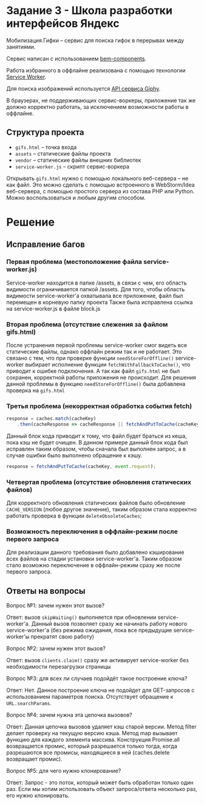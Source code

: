 # Задание 3 - Школа разработки интерфейсов Яндекс

Мобилизация.Гифки – сервис для поиска гифок в перерывах между занятиями.

Сервис написан с использованием [bem-components](https://ru.bem.info/platform/libs/bem-components/5.0.0/).

Работа избранного в оффлайне реализована с помощью технологии [Service Worker](https://developer.mozilla.org/ru/docs/Web/API/Service_Worker_API/Using_Service_Workers).

Для поиска изображений используется [API сервиса Giphy](https://github.com/Giphy/GiphyAPI).

В браузерах, не поддерживающих сервис-воркеры, приложение так же должно корректно работать, 
за исключением возможности работы в оффлайне.

## Структура проекта

  * `gifs.html` – точка входа
  * `assets` – статические файлы проекта
  * `vendor` –  статические файлы внешних библиотек
  * `service-worker.js` – скрипт сервис-воркера

Открывать `gifs.html` нужно с помощью локального веб-сервера – не как файл. 
Это можно сделать с помощью встроенного в WebStorm/Idea веб-сервера, с помощью простого сервера
из состава PHP или Python. Можно воспользоваться и любым другим способом.


# Решение

## Исправление багов

### Первая проблема (местоположение файла service-worker.js)

Service-worker находится в папке /assets, в связи с чем, его область видимости
ограничивается папкой /assets. 
Для того, чтобы область видимости service-worker'a
охватывала все приложение, файл был перемещен в корневую папку проекта
Также была исправлена ссылка на service-worker.js в файле block.js

### Вторая проблема (отсутствие слежения за файлом gifs.html)

После устранения первой проблемы service-worker смог видеть все статические файлы, однако
оффлайн режим так и не работает. Это связано с тем, что при проверке функции `needStoreForOffline()`
service-worker выбирает исполнение функции `fetchWithFallbackToCache()`, что приводит к ошибке подключения.
А так как файл `gifs.html` не был сохранен, корректной работы приложения не происходит.
Для решения данной проблемы в функцию `needStoreForOffline()` была добавлена проверка на `gifs.html`

### Третья проблема (некорректная обработка события fetch)

``` js
response = caches.match(cacheKey)
    .then(cacheResponse => cacheResponse || fetchAndPutToCache(cacheKey, event.request));
```
Данный блок кода приводит к тому, что файл будет браться из кеша, пока кэш не будет очищен.
В данном примере данный блок кода был исправлен таким образом, чтобы сначала был выполнен запрос, 
а в случае ошибки было выполнено обращение к кэшу.
``` js
response = fetchAndPutToCache(cacheKey, event.request);
```

### Четвертая проблема (отсутствие обновления статических файлов)

Для корректного обновления статических файлов было обновление `CACHE_VERSION` (любое другое значение),
таким образом стала корректно работать проверка в функции `deleteObsoleteCaches`;

### Возможность переключения в оффлайн-режим после первого запроса

Для реализации данного требования было добавлено кэширование всех файлов на стадии установки
service-worker'a. Таким образом стало возможно переключение в оффлайн-режим сразу же после первого
запроса.



## Ответы на вопросы

Вопрос №1: зачем нужен этот вызов?

Ответ: вызов `skipWaiting()` выполняется при обновлении service-worker'a. Данный вызов позволяет
сразу же начинать работу нового service-worker'a (без режима ожидания, пока все предыдущие 
service-worker'ы прекратят свою работу)

Вопрос №2: зачем нужен этот вызов?

Ответ: вызов `clients.claim()` сразу же активирует service-worker без необходимости перезагрузки 
страницы

Вопрос №3: для всех ли случаев подойдёт такое построение ключа?

Ответ: Нет. Данное построение ключа не подойдет для GET-запросов с использованием параметров
поиска. Отсутствует обращение к `URL.searchParams`.

Вопрос №4: зачем нужна эта цепочка вызовов?

Ответ: Данная цепочка вызовов удаляет кэш старой версии.
Метод filter делает проверку на текущую версию кэша.
Метод map вызывает функцию для каждого элемента массива.
Конструкция Promise.all возвращается промис, который разрешается только тогда, 
когда разрешаются все промисы, находящиеся в ней (caches.delete возвращает промис). 

Вопрос №5: для чего нужно клонирование?

Ответ: Запрос - это поток, который может быть обработан только один раз. 
Если мы хотим использовать объект запроса/ответа несколько раз, его нужно клонировать.